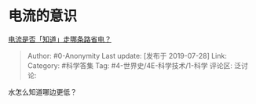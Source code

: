 # 电流的意识
[电流是否「知道」走哪条路省电？](https://www.zhihu.com/question/337044458/answer/764879064)

> Author: #0-Anonymity
> Last update: [发布于 2019-07-28]
> Link:
> Category: #科学答集
> Tag: #4-世界史/4E-科学技术/1-科学
> 评论区:
> 泛讨论:

水怎么知道哪边更低？
